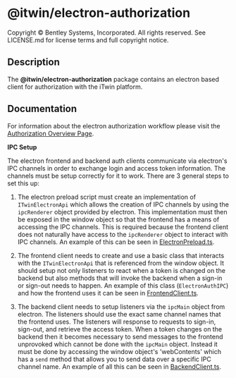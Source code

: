 # @itwin/electron-authorization

Copyright © Bentley Systems, Incorporated. All rights reserved. See LICENSE.md for license terms and full copyright notice.

## Description

The __@itwin/electron-authorization__ package contains an electron based client for authorization with the iTwin platform.

## Documentation

For information about the electron authorization workflow please visit the [Authorization Overview Page](https://developer.bentley.com/apis/overview/authorization/#authorizesinglepageapplicationsspaanddesktopmobileapplicationsnative).

**IPC Setup**

The electron frontend and backend auth clients communicate via electron's IPC channels in order to exchange login and access token information. The channels must be setup correctly for it to work. There are 3 general steps to set this up:

1. The electron preload script must create an implementation of `ITwinElectronApi` which allows the creation of IPC channels by using the `ipcRenderer` object provided by electron. This implementation must then be exposed in the window object so that the frontend has a means of accessing the IPC channels. This is required because the frontend client does not naturally have access to the `ipcRenderer` object to interact with IPC channels. An example of this can be seen in [ElectronPreload.ts](./src/frontend/ElectronPreload.ts).

2. The frontend client needs to create and use a basic class that interacts with the `ITwinElectronApi` that is referenced from the window object. It should setup not only listeners to react when a token is changed on the backend but also methods that will invoke the backend when a sign-in or sign-out needs to happen. An example of this class (`ElectronAuthIPC`) and how the frontend uses it can be seen in [FrontendClient.ts](./src/frontend/FrontendClient.ts).

3. The backend client needs to setup listeners via the `ipcMain` object from electron. The listeners should use the exact same channel names that the frontend uses. The listeners will response to requests to sign-in, sign-out, and retrieve the access token. When a token changes on the backend then it becomes necessary to send messages to the frontend unprovoked which cannot be done with the `ipcMain` object. Instead it must be done by accessing the window object's 'webContents' which has a `send` method that allows you to send data over a specific IPC channel name. An example of all this can be seen in [BackendClient.ts](./src/backend/BackendClient.ts).
